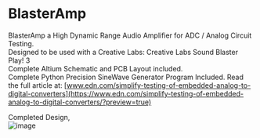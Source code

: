 # BlasterAmp  
BlasterAmp a High Dynamic Range Audio Amplifier for ADC / Analog Circuit Testing.  
Designed to be used with a Creative Labs: Creative Labs Sound Blaster Play! 3  
Complete Altium Schematic and PCB Layout included.  
Complete Python Precision SineWave Generator Program Included. 
Read the full article at: [www.edn.com/simplify-testing-of-embedded-analog-to-digital-converters](https://www.edn.com/simplify-testing-of-embedded-analog-to-digital-converters/?preview=true)
  
Completed Design,  
![image](https://github.com/Hagtronics/BlasterAmp/blob/main/docs/figure2.png)
  
